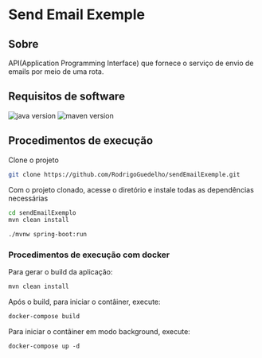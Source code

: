 # Send Email Exemple



## Sobre

API(Application Programming Interface) que fornece o serviço de envio de emails por meio de uma rota.


## Requisitos de software 

![java version](https://img.shields.io/badge/java-^11-blue) ![maven version](https://img.shields.io/badge/maven-3.0.6-red) 



## Procedimentos de execução



Clone o projeto

```bash
git clone https://github.com/RodrigoGuedelho/sendEmailExemple.git
```



Com o projeto clonado, acesse o diretório e instale todas as dependências necessárias

```bash
cd sendEmailExemplo
mvn clean install 
```

```bash
./mvnw spring-boot:run
```

### Procedimentos de execução com docker



Para gerar o build da aplicação:

```bash
mvn clean install
```



Após o build, para iniciar o contâiner, execute:

```bash
docker-compose build 
```

Para iniciar o contâiner em modo background, execute:

```
docker-compose up -d 
